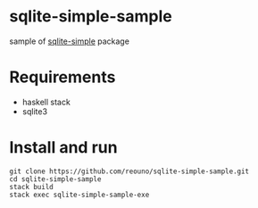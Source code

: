 # sqlite-simple-sample

sample of [sqlite-simple](http://hackage.haskell.org/package/sqlite-simple) package

# Requirements

- haskell stack
- sqlite3

# Install and run

```
git clone https://github.com/reouno/sqlite-simple-sample.git
cd sqlite-simple-sample
stack build
stack exec sqlite-simple-sample-exe
```
